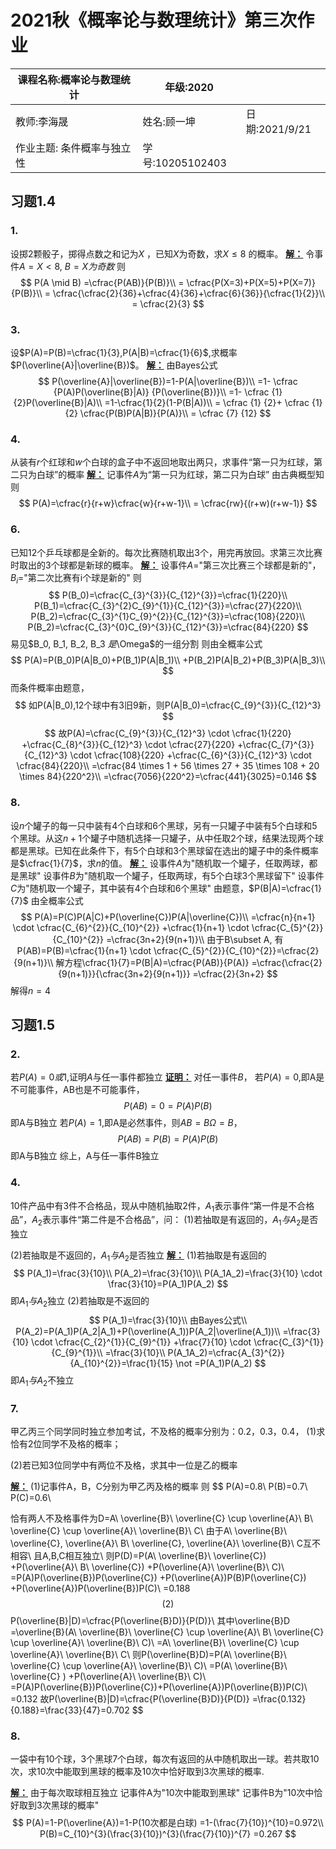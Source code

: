 # 2021秋《概率论与数理统计》第三次作业

| 课程名称:概率论与数理统计  | 年级:2020        |                |
| - | - | - |
| 教师:李海晟                | 姓名:顾一坤      | 日期:2021/9/21 |
| 作业主题: 条件概率与独立性 | 学号:10205102403 |                |

## 习题1.4
### 1.
设掷2颗骰子，掷得点数之和记为$X$ ，已知$X$为奇数，求$X \leq 8$ 的概率。
<u>**解：**</u>
令事件$A=X<8$, $B=X为奇数$
则
$$
P(A \mid B) =\cfrac{P(AB)}{P(B)}\\
 = \cfrac{P(X=3)+P(X=5)+P(X=7)}{P(B)}\\
 = \cfrac{\cfrac{2}{36}+\cfrac{4}{36}+\cfrac{6}{36}}{\cfrac{1}{2}}\\
= \cfrac{2}{3}
$$

### 3.
设$P(A)=P(B)=\cfrac{1}{3},P(A|B)=\cfrac{1}{6}$,求概率$P(\overline{A}|\overline{B})$。
**<u>解：</u>**
由Bayes公式
$$
P(\overline{A}|\overline{B})=1-P(A|\overline{B})\\
=1- \cfrac {P(A)P(\overline{B}|A)} {P(\overline{B})}\\
=1- \cfrac {1} {2}P(\overline{B}|A)\\
=1-\cfrac{1}{2}(1-P(B|A))\\
= \cfrac {1} {2}+ \cfrac {1} {2} \cfrac{P(B)P(A|B)}{P(A)}\\
= \cfrac {7} {12}
$$



### 4.
从装有$r$个红球和$w$个白球的盒子中不返回地取出两只，求事件“第一只为红球，第二只为白球”的概率
<u>**解：**</u>
记事件$A$为“第一只为红球，第二只为白球”
由古典概型知
则
$$
P(A)=\cfrac{r}{r+w}\cfrac{w}{r+w-1}\\
 = \cfrac{rw}{(r+w)(r+w-1)}
$$

### 6.
已知$12$个乒乓球都是全新的。每次比赛随机取出$3$个，用完再放回。求第三次比赛时取出的$3$个球都是新球的概率。
**<u>解：</u>**
设事件$A$="第三次比赛三个球都是新的"，$B_i$="第二次比赛有i个球是新的"
则
$$
P(B_0)=\cfrac{C_{3}^{3}}{C_{12}^{3}}=\cfrac{1}{220}\\
P(B_1)=\cfrac{C_{3}^{2}C_{9}^{1}}{C_{12}^{3}}=\cfrac{27}{220}\\
P(B_2)=\cfrac{C_{3}^{1}C_{9}^{2}}{C_{12}^{3}}=\cfrac{108}{220}\\
P(B_2)=\cfrac{C_{3}^{0}C_{9}^{3}}{C_{12}^{3}}=\cfrac{84}{220}
$$
易见$B_0, B_1, B_2, B_3 $是$\Omega$的一组分割
则由全概率公式
$$
P(A)=P(B_0)P(A|B_0)+P(B_1)P(A|B_1)\\
+P(B_2)P(A|B_2)+P(B_3)P(A|B_3)\\
$$
而条件概率由题意，
$$
如P(A|B_0),12个球中有3旧9新，则P(A|B_0)=\cfrac{C_{9}^{3}}{C_{12}^3}
$$
$$
故P(A)=\cfrac{C_{9}^{3}}{C_{12}^3} \cdot \cfrac{1}{220}
+\cfrac{C_{8}^{3}}{C_{12}^3} \cdot \cfrac{27}{220}
+\cfrac{C_{7}^{3}}{C_{12}^3} \cdot \cfrac{108}{220}
+\cfrac{C_{6}^{3}}{C_{12}^3} \cdot \cfrac{84}{220}\\
=\cfrac{84 \times 1 + 56 \times 27 + 35 \times 108 + 20 \times 84}{220^2}\\
=\cfrac{7056}{220^2}=\cfrac{441}{3025}=0.146
$$




### 8.
设$n$个罐子的每一只中装有$4$个白球和$6$个黑球，另有一只罐子中装有$5$个白球和$5$个黑球。从这$n+1$个罐子中随机选择一只罐子，从中任取$2$个球，结果法现两个球都是黑球。已知在此条件下，有$5$个白球和$3$个黑球留在选出的罐子中的条件概率是$\cfrac{1}{7}$，求$n$的值。
**<u>解：</u>**
设事件$A$为"随机取一个罐子，任取两球，都是黑球"
设事件$B$为"随机取一个罐子，任取两球，有$5$个白球$3$个黑球留下"
设事件$C$为"随机取一个罐子，其中装有$4$个白球和$6$个黑球"
由题意，$P(B|A)=\cfrac{1}{7}$
由全概率公式
$$
P(A)=P(C)P(A|C)+P(\overline{C})P(A|\overline{C})\\
=\cfrac{n}{n+1} \cdot \cfrac{C_{6}^{2}}{C_{10}^{2}}
+\cfrac{1}{n+1} \cdot \cfrac{C_{5}^{2}}{C_{10}^{2}}
=\cfrac{3n+2}{9(n+1)}\\
由于B\subset A, 有P(AB)=P(B)=\cfrac{1}{n+1} \cdot \cfrac{C_{5}^{2}}{C_{10}^{2}}=\cfrac{2}{9(n+1)}\\
解方程\cfrac{1}{7}=P(B|A)=\cfrac{P(AB)}{P(A)}
=\cfrac{\cfrac{2}{9(n+1)}}{\cfrac{3n+2}{9(n+1)}}
=\cfrac{2}{3n+2}
$$
解得$n=4$



## 习题1.5
### 2.
若$P(A)=0或1$,证明$A$与任一事件都独立
<u>**证明：**</u>
对任一事件$B$，
若$P(A)=0$,即A是不可能事件，AB也是不可能事件，
$$
P(AB)=0=P(A)P(B)
$$
即A与B独立
若$P(A)=1$,即A是必然事件，则$AB=B\Omega =B$，
$$
P(AB)=P(B)=P(A)P(B)
$$
即A与B独立
综上，A与任一事件B独立

### 4.
10件产品中有3件不合格品，现从中随机抽取2件，$A_1$表示事件“第一件是不合格品”，$A_2$表示事件“第二件是不合格品”，问：
(1)若抽取是有返回的，$A_1与A_2$是否独立

(2)若抽取是不返回的，$A_1与A_2$是否独立
<u>**解：**</u>
(1)若抽取是有返回的
$$
P(A_1)=\frac{3}{10}\\
P(A_2)=\frac{3}{10}\\
P(A_1A_2)=\frac{3}{10} \cdot \frac{3}{10}=P(A_1)P(A_2)
$$
即$A_1与A_2$独立
(2)若抽取是不返回的
$$
P(A_1)=\frac{3}{10}\\
由Bayes公式\\
P(A_2)=P(A_1)P(A_2|A_1)+P(\overline(A_1))P(A_2|\overline(A_1))\\
=\frac{3}{10} \cdot \cfrac{C_{2}^{1}}{C_{9}^{1}}
+\frac{7}{10} \cdot \cfrac{C_{3}^{1}}{C_{9}^{1}}\\
=\frac{3}{10}\\
P(A_1A_2)=\cfrac{A_{3}^{2}}{A_{10}^{2}}=\frac{1}{15}
\not =P(A_1)P(A_2)
$$
即$A_1与A_2$不独立


### 7.
甲乙丙三个同学同时独立参加考试，不及格的概率分别为：0.2，0.3，0.4，
(1)求恰有2位同学不及格的概率；

(2)若已知3位同学中有两位不及格，求其中一位是乙的概率

<u>**解：**</u>
(1)记事件A，B，C分别为甲乙丙及格的概率
则
$$
P(A)=0.8\\
P(B)=0.7\\
P(C)=0.6\\

恰有两人不及格事件为D=A\ \overline{B}\ \overline{C} \cup 
\overline{A}\ B\ \overline{C} \cup
\overline{A}\ \overline{B}\ C\\
由于A\ \overline{B}\ \overline{C},
\overline{A}\ B\ \overline{C},
\overline{A}\ \overline{B}\ C互不相容\\
且A,B,C相互独立\\
则P(D)=P(A\ \overline{B}\ \overline{C})
+P(\overline{A}\ B\ \overline{C})
+P(\overline{A}\ \overline{B}\ C)\\
=P(A)P(\overline{B})P(\overline{C})
+P(\overline{A})P(B)P(\overline{C})
+P(\overline{A})P(\overline{B})P(C)\\
=0.188
$$
(2)
$$
P(\overline{B}|D)=\cfrac{P(\overline{B}D)}{P(D)}\\
其中\overline{B}D
=\overline{B}(A\ \overline{B}\ \overline{C}
 \cup \overline{A}\ B\ \overline{C}
 \cup \overline{A}\ \overline{B}\ C)\\
=A\ \overline{B}\ \overline{C} \cup \overline{A}\ \overline{B}\ C\\
则P(\overline{B}D)=P(A\ \overline{B}\ \overline{C} \cup \overline{A}\ \overline{B}\ C)\\
=P(A\ \overline{B}\ \overline{C} )
+P(\overline{A}\ \overline{B}\ C)\\
=P(A)P(\overline{B})P(\overline{C})+P(\overline{A})P(\overline{B})P(C)\\
=0.132
故P(\overline{B}|D)=\cfrac{P(\overline{B}D)}{P(D)}
=\frac{0.132}{0.188}=\frac{33}{47}=0.702
$$



### 8.
一袋中有10个球，3个黑球7个白球，每次有返回的从中随机取出一球。若共取10次，求10次中能取到黑球的概率及10次中恰好取到3次黑球的概率.

<u>**解：**</u>
由于每次取球相互独立
记事件A为"10次中能取到黑球"
记事件B为"10次中恰好取到3次黑球的概率"
$$
P(A)=1-P(\overline{A})=1-P(10次都是白球)
=1-(\frac{7}{10})^{10}=0.972\\
P(B)=C_{10}^{3}(\frac{3}{10})^{3}(\frac{7}{10})^{7}
=0.267
$$






